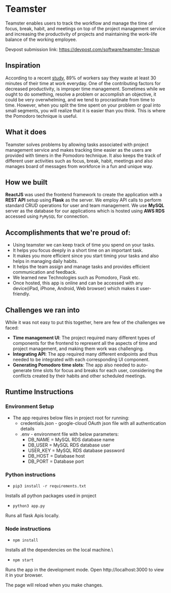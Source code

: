 # Teamster

Teamster enables users to track the workflow and manage the time of focus, break, habit, and meetings on top of the project management service and increasing the productivity of projects and maintaining the work-life balance of the working employee.

Devpost submission link: https://devpost.com/software/teamster-1mszup

## Inspiration
According to a recent [study](https://www.zippia.com/advice/wasting-time-at-work-statistics/), 89% of workers say they waste at least 30 minutes of their time at work everyday. One of the contributing factors for decreased productivity, is improper time management. Sometimes while we ought to do something, resolve a problem or accomplish an objective, it could be very overwhelming, and we tend to procrastinate from time to time. However, when you split the time spent on your problem or goal into small segments, you will realize that it is easier than you think. This is where the Pomodoro technique is useful.

## What it does

Teamster solves problems by allowing tasks associated with project management service and makes tracking time easier as the users are provided with timers in the Pomodoro technique. It also keeps the track of different user activities such as focus, break, habit, meetings and also manages board of messages from workforce in a fun and unique way.

## How we built

**ReactJS** was used the frontend framework to create the application with a **REST API** setup using **Flask** as the server. We employ API calls to perform standard CRUD operations for user and team management. We use **MySQL** server as the database for our applications which is hosted using **AWS RDS** accessed using `PyMySQL` for connection.

## Accomplishments that we're proud of:

* Using teamster we can keep track of time you spend on your tasks.
* It helps you focus deeply in a short time on an important task.
* It makes you more efficient since you start timing your tasks and also helps in managing daily habits.
* It helps the team assign and manage tasks and provides efficient communication and feedback.
* We learned new Technologies such as Pomodoro, Flask etc.
* Once hosted, this app is online and can be accessed with any device(iPad, iPhone, Android, Web browser) which makes it user-friendly.

## Challenges we ran into

While it was not easy to put this together, here are few of the challenges we faced:

* **Time management UI**: The project required many different types of components for the frontend to represent all the aspects of time and project management, and making them work was challenging.
* **Integrating API**: The app required many different endpoints and thus needed to be integrated with each corresponding UI component.
* **Generating Pomodoro time slots**: The app also needed to auto-generate time slots for focus and breaks for each user, considering the conflicts created by their habits and other scheduled meetings.

## Runtime Instructions

### Environment Setup
* The app requires below files in project root for running:
  * credentials.json - google-cloud OAuth json file with all authentication details
  * .env - environment file with below parameters:
    * DB_NAME = MySQL RDS database name
    * DB_USER = MySQL RDS database user
    * USER_KEY = MySQL RDS database password
    * DB_HOST = Database host
    * DB_PORT = Database port

### Python instructions

* `pip3 install -r requirements.txt`

Installs all python packages used in project

* `python3 app.py`

Runs all flask Apis locally.

### Node instructions

* `npm install`

Installs all the dependencies on the local machine.\

* `npm start`

Runs the app in the development mode.
Open http://localhost:3000 to view it in your browser.

The page will reload when you make changes.
